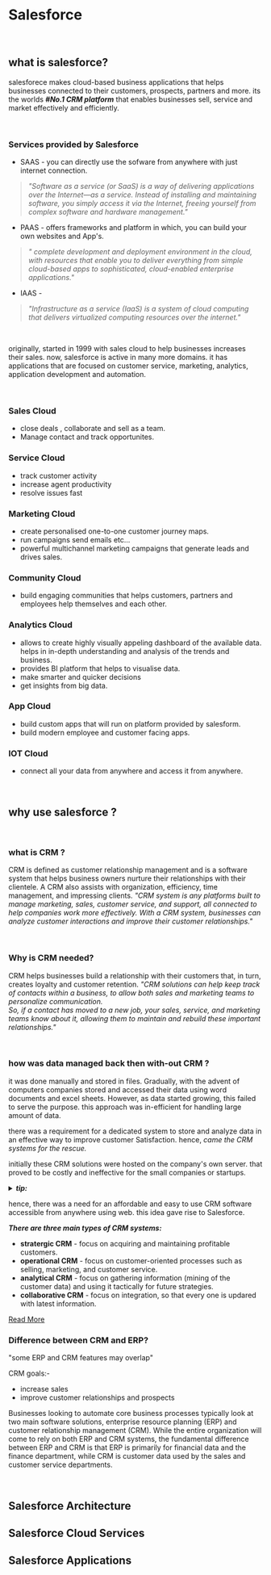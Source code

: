 # Salesforce

<br/>

## what is salesforce?
salesforece makes cloud-based business applications that helps businesses connected to their customers, prospects, partners and more.
its the worlds ***#No.1 CRM platform*** that enables businesses sell, service and market effectively and efficiently.

<br/>

### Services provided by Salesforce
- SAAS - you can directly use the sofware from anywhere with just internet connection.
>_"Software as a service (or SaaS) is a way of delivering applications over the Internet—as a service. Instead of installing and maintaining software, you simply access it via the Internet, freeing yourself from complex software and hardware management."_

- PAAS - offers frameworks and platform in which, you can build your own websites and App's.
>_" complete development and deployment environment in the cloud, with resources that enable you to deliver everything from simple cloud-based apps to sophisticated, cloud-enabled enterprise applications."_

- IAAS - 
>_"Infrastructure as a service (IaaS) is a system of cloud computing that delivers virtualized computing resources over the internet."_

<br/>

originally, started in 1999 with sales cloud to help businesses increases their sales. now, salesforce is active in many more domains.
it has applications that are focused on customer service, marketing, analytics, application development and automation.

<br/>

### Sales Cloud 
- close deals , collaborate and sell as a team.
- Manage contact and track opportunites.


### Service Cloud
- track customer activity 
- increase agent productivity
- resolve issues fast


### Marketing Cloud
- create personalised one-to-one customer journey maps.
- run campaigns send emails etc...
- powerful multichannel marketing campaigns that generate leads and drives sales.


### Community Cloud
- build engaging communities that helps customers, partners and employees help themselves and each other.


### Analytics Cloud 
- allows to create highly visually appeling dashboard of the available data. helps in in-depth understanding and analysis of the trends and business.
- provides BI platform that helps to visualise data.  
- make smarter and quicker decisions 
- get insights from big data.


### App Cloud 
- build custom apps that will run on platform provided by salesform.
- build modern employee and customer facing apps.


### IOT Cloud
- connect all your data from anywhere and access it from anywhere.


<br/>


## why use salesforce ?

<br/>

### what is CRM ?
CRM is defined as customer relationship management and is a software system that helps business owners nurture their relationships with their clientele. A CRM also assists with organization, efficiency, time management, and impressing clients.
_"CRM system is any platforms built to manage marketing, sales, customer service, and support, all connected to help companies work more effectively. With a CRM system, businesses can analyze customer interactions and improve their customer relationships."_

<br/>

### Why is CRM needed?
CRM helps businesses build a relationship with their customers that, in turn, creates loyalty and customer retention.
_"CRM solutions can help keep track of contacts within a business, to allow both sales and marketing teams to personalize communication._
<br/>_So, if a contact has moved to a new job, your sales, service, and marketing teams know about it, allowing them to maintain and rebuild these important relationships."_

<br/>

### how was data managed back then with-out CRM ?
it was done manually and stored in files.
Gradually, with the advent of computers companies stored and accessed their data using word documents and excel sheets. 
However, as data started growing, this failed to serve the purpose.
this approach was in-efficient for handling large amount of data.

there was a requirement for a dedicated system to store and analyze data in an effective way to improve customer Satisfaction.
hence, _came the CRM systems for the rescue._

initially these CRM solutions were hosted on the company's own server.
that proved to be costly and ineffective for the small companies or startups.

<details>
<summary> <b><em> tip: </em></b> </summary>
<p>
  
Companies using big data in conjunction with CRM aim to have systems that can process data in real time and therefore connect with customers faster.
<br/> collecting and analysing big data on their customer. Collecting and analyzing big data on their customers allows companies to augment service by examining customer sentiment.
<br/> Big Objects is the Salesforce's big data solution that can meet your need for storing very large volumes of data (billions of records) in the Salesforce cloud.
</p>
</details>

hence, there was a need for an affordable and easy to use CRM software accessible from anywhere using web.
this idea gave rise to Salesforce.

***There are three main types of CRM systems:*** 
- **stratergic CRM** - focus on acquiring and maintaining profitable customers.
- **operational CRM** - focus on customer-oriented processes such as selling, marketing, and customer service.
- **analytical CRM** - focus on gathering information (mining of the customer data) and using it tactically for future strategies.
- **collaborative CRM** - focus on integration, so that every one is updared with latest information.

<a href="https://www.zendesk.com/blog/3-types-crm-everything-need-know/" title="Read More on Zendesk"> Read More</a>

### Difference between CRM and ERP?

"some ERP and CRM features may overlap"

CRM goals:-
- increase sales
- improve customer relationships and prospects


Businesses looking to automate core business processes typically look at two main software solutions, enterprise resource planning (ERP) and customer relationship management (CRM).
While the entire organization will come to rely on both ERP and CRM systems, the fundamental difference between ERP and CRM is that ERP is primarily for financial data and the finance department, while CRM is customer data used by the sales and customer service departments.

<br/>

## Salesforce Architecture


## Salesforce Cloud Services


## Salesforce Applications




